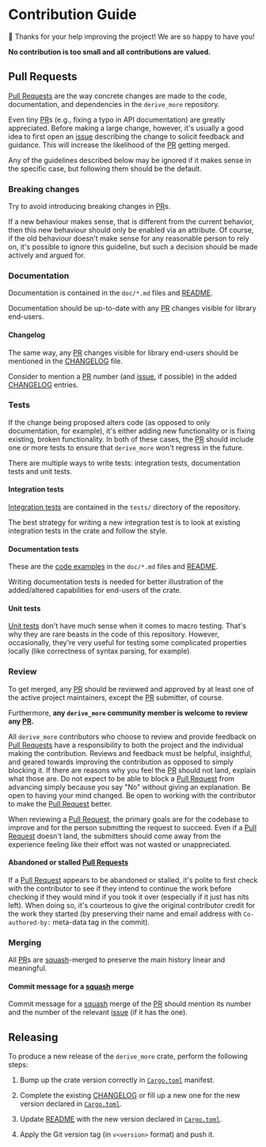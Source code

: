 Contribution Guide
==================

🎈 Thanks for your help improving the project! We are so happy to have you!

__No contribution is too small and all contributions are valued.__




## Pull Requests

[Pull Requests][PR] are the way concrete changes are made to the code, documentation, and dependencies in the `derive_more` repository.

Even tiny [PR]s (e.g., fixing a typo in API documentation) are greatly appreciated. Before making a large change, however, it's usually a good idea to first open an [issue] describing the change to solicit feedback and guidance. This will increase the likelihood of the [PR] getting merged.

Any of the guidelines described below may be ignored if it makes sense in the specific case, but following them should be the default.


### Breaking changes

Try to avoid introducing breaking changes in [PR]s.

If a new behaviour makes sense, that is different from the current behavior, then this new behaviour should only be enabled via an attribute. Of course, if the old behaviour doesn't make sense for any reasonable person to rely on, it's possible to ignore this guideline, but such a decision should be made actively and argued for.


### Documentation

Documentation is contained in the `doc/*.md` files and [README].

Documentation should be up-to-date with any [PR] changes visible for library end-users.

#### Changelog

The same way, any [PR] changes visible for library end-users should be mentioned in the [CHANGELOG] file.

Consider to mention a [PR] number (and [issue], if possible) in the added [CHANGELOG] entries.


### Tests

If the change being proposed alters code (as opposed to only documentation, for example), it's either adding new functionality or is fixing existing, broken functionality. In both of these cases, the [PR] should include one or more tests to ensure that `derive_more` won't regress in the future.

There are multiple ways to write tests: integration tests, documentation tests and unit tests.

#### Integration tests

[Integration tests][3] are contained in the `tests/` directory of the repository.

The best strategy for writing a new integration test is to look at existing integration tests in the crate and follow the style.

#### Documentation tests

These are the [code examples][1] in the `doc/*.md` files and [README].

Writing documentation tests is needed for better illustration of the added/altered capabilities for end-users of the crate.

#### Unit tests

[Unit tests][2] don't have much sense when it comes to macro testing. That's why they are rare beasts in the code of this repository. However, occasionally, they're very useful for testing some complicated properties locally (like correctness of syntax parsing, for example).


### Review

To get merged, any [PR] should be reviewed and approved by at least one of the active project maintainers, except the [PR] submitter, of course.

Furthermore, __any `derive_more` community member is welcome to review any [PR].__

All `derive_more` contributors who choose to review and provide feedback on [Pull Requests][PR] have a responsibility to both the project and the individual making the contribution. Reviews and feedback must be helpful, insightful, and geared towards improving the contribution as opposed to simply blocking it. If there are reasons why you feel the [PR] should not land, explain what those are. Do not expect to be able to block a [Pull Request][PR] from advancing simply because you say "No" without giving an explanation. Be open to having your mind changed. Be open to working with the contributor to make the [Pull Request][PR] better.

When reviewing a [Pull Request][PR], the primary goals are for the codebase to improve and for the person submitting the request to succeed. Even if a [Pull Request][PR] doesn't land, the submitters should come away from the experience feeling like their effort was not wasted or unappreciated.

#### Abandoned or stalled [Pull Requests][PR]

If a [Pull Request][PR] appears to be abandoned or stalled, it's polite to first check with the contributor to see if they intend to continue the work before checking if they would mind if you took it over (especially if it just has nits left). When doing so, it's courteous to give the original contributor credit for the work they started (by preserving their name and email address with `Co-authored-by:` meta-data tag in the commit).


### Merging

All [PR]s are [squash]-merged to preserve the main history linear and meaningful.

#### Commit message for a [squash] merge

Commit message for a [squash] merge of the [PR] should mention its number and the number of the relevant [issue] (if it has the one).




## Releasing

To produce a new release of the `derive_more` crate, perform the following steps:

1. Bump up the crate version correctly in [`Cargo.toml`] manifest.

2. Complete the existing [CHANGELOG] or fill up a new one for the new version declared in [`Cargo.toml`].

3. Update [README] with the new version declared in [`Cargo.toml`].

4. Apply the Git version tag (in `v<version>` format) and push it.




[`Cargo.toml`]: Cargo.toml
[CHANGELOG]: CHANGELOG.md
[issue]: /../../issues
[PR]: /../../pulls
[README]: README.md#installation
[squash]: https://docs.github.com/en/pull-requests/collaborating-with-pull-requests/incorporating-changes-from-a-pull-request/about-pull-request-merges#squash-and-merge-your-commits

[1]: https://doc.rust-lang.org/rustdoc/write-documentation/documentation-tests.html
[2]: https://doc.rust-lang.org/book/ch11-03-test-organization.html#unit-tests
[3]: https://doc.rust-lang.org/book/ch11-03-test-organization.html#integration-tests
